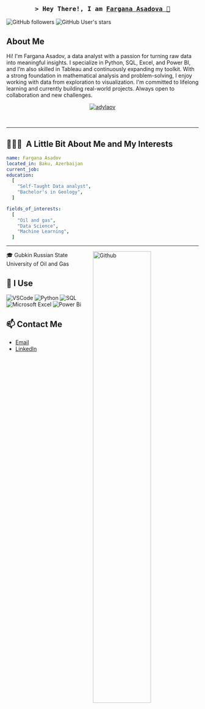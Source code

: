 <h3 align="center">
        <samp>&gt; Hey There!, I am
                <b><a target="_blank" href="">Fargana Asadova 👋</a></b></samp> 
</h3>

![GitHub followers](https://img.shields.io/github/followers/Alfrag131?style=social)
![GitHub User's stars](https://img.shields.io/github/stars/Alfrag131?style=social)

## About Me

Hi! I'm Fargana Asadov, a data analyst with a passion for turning raw data into meaningful insights. I specialize in Python, SQL, Excel, and Power BI, and I’m also skilled in Tableau and continuously expanding my toolkit. With a strong foundation in mathematical analysis and problem-solving, I enjoy working with data from exploration to visualization. I'm committed to lifelong learning and currently building real-world projects. Always open to collaboration and new challenges.


<p align="center">
 <a href="https://linkedin.com/in/Alfrag131" target="_blank">
  <img src="https://img.shields.io/badge/LinkedIn-ff8d4e?style=for-the-badge&logo=linkedin&logoColor=white" alt="adylaov"/>
 </a>
</p>
<br />

---

<h2> 👨🏻‍💻 &nbsp;A Little Bit About Me and My Interests</h2>

```yaml
name: Fargana Asadov
located_in: Baku, Azerbaijan
current_job: 
education:
  [
    "Self-Taught Data analyst",
    "Bachelor's in Geology",
  ]

fields_of_interests:
  [
    "Oil and gas",
    "Data Science",
    "Machine Learning",
  ]
```
  
---  

<img width="55%" align="right" alt="Github" src="https://raw.githubusercontent.com/onimur/.github/master/.resources/git-header.svg" />


🎓 Gubkin Russian State University of Oil and Gas

## 🚀 I Use

![VSCode](https://img.shields.io/badge/Visual_Studio_Code-4445f9?style=for-the-badge&logo=visual%20studio&logoColor=white)
![Python](https://img.shields.io/badge/python-3670A0?style=for-the-badge&logo=python&logoColor=ffdd54)
![SQL](https://img.shields.io/badge/SQL-000000?style=for-the-badge&logo=SQL&logoColor=white)
![Microsoft Excel](https://img.shields.io/badge/Microsoft_Excel-217346?style=for-the-badge&logo=microsoft-excel&logoColor=white)
![Power Bi](https://img.shields.io/badge/power_bi-F2C811?style=for-the-badge&logo=powerbi&logoColor=black)

## 📫 Contact Me

- [Email](mailto:farqanaasadova@gmail.com)
- [LinkedIn](https://www.linkedin.com/in//fargana-asadova/)
